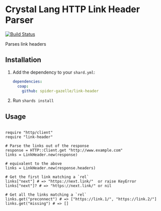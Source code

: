 # Crystal Lang HTTP Link Header Parser

[![Build Status](https://travis-ci.com/spider-gazelle/link-header.svg?branch=master)](https://travis-ci.com/github/spider-gazelle/link-header)

Parses link headers


## Installation

1. Add the dependency to your `shard.yml`:

   ```yaml
   dependencies:
     coap:
       github: spider-gazelle/link-header
   ```

2. Run `shards install`


## Usage

```crystal

require "http/client"
require "link-header"

# Parse the links out of the response
response = HTTP::Client.get "http://www.example.com"
links = LinkHeader.new(response)

# equivalent to the above
links = LinkHeader.new(response.headers)

# Get the first link matching a `rel`
links["next"] # => "https://next.link/"  or raise KeyError
links["next"]? # => "https://next.link/" or nil

# Get all the links matching a `rel`
links.get("preconnect") # => ["https://link.1/", "https://link.2/"]
links.get("missing") # => []

```
